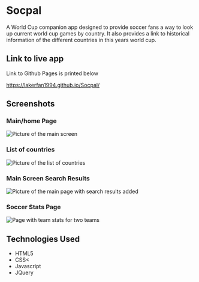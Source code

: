 <h1>Socpal</h1>

A World Cup companion app designed to provide soccer fans a way to look up current world cup games by country. It also provides a link to historical information of the different countries in this years world cup. 

<h2>Link to live app</h2>
Link to Github Pages is printed below

https://lakerfan1994.github.io/Socpal/


<h2>Screenshots</h2>


<h3>Main/home Page</h3>

![Picture of the main screen](http://i350.photobucket.com/albums/q416/lakerfan1994/main%20page_zps7kejrwrm.png)



<h3>List of countries</h3>

![Picture of the list 
of countries](http://i350.photobucket.com/albums/q416/lakerfan1994/list_zpsf8ofbbjx.png~original)


<h3>Main Screen Search Results</h3>

![Picture of the main page with search results added](http://i350.photobucket.com/albums/q416/lakerfan1994/Search%20Results_zpsjqfsfmbo.png~original)

<h3>Soccer Stats Page</h3>

![Page with team stats for two teams](http://i350.photobucket.com/albums/q416/lakerfan1994/Soccer%20Stats_zpsqlklhxsr.png~original)


<h2>Technologies Used</h2>

<ul>
	<li>HTML5</li>
	<li>CSS<</li>
	<li>Javascript</li>
	<li>JQuery</li>
</ul>





	